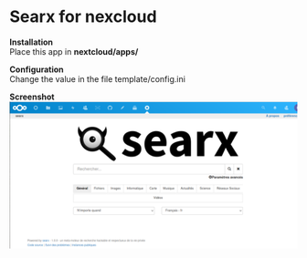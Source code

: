 # Searx for nexcloud

**Installation**  
Place this app in **nextcloud/apps/**  
  
**Configuration**  
Change the value in the file template/config.ini   
  
**Screenshot**  
![Alt text](https://github.com/guylux/searx/blob/master/nextcloud-searx.png?raw=true "Title")

